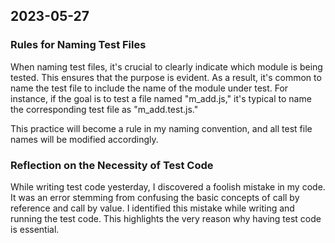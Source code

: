 ## 2023-05-27

### Rules for Naming Test Files

When naming test files, it's crucial to clearly indicate which module is being tested. This ensures that the purpose is evident. As a result, it's common to name the test file to include the name of the module under test. For instance, if the goal is to test a file named "m_add.js," it's typical to name the corresponding test file as "m_add.test.js."

This practice will become a rule in my naming convention, and all test file names will be modified accordingly.


### Reflection on the Necessity of Test Code
While writing test code yesterday, I discovered a foolish mistake in my code. It was an error stemming from confusing the basic concepts of call by reference and call by value. I identified this mistake while writing and running the test code. This highlights the very reason why having test code is essential.
